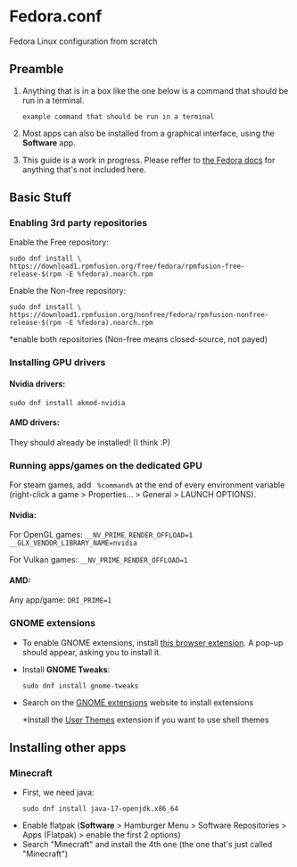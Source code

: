 # Fedora.conf
Fedora Linux configuration from scratch

## Preamble
1. Anything that is in a box like the one below is a command that should be run in a terminal.
	```
	example command that should be run in a terminal
	```
2. Most apps can also be installed from a graphical interface, using the **Software** app.

3. This guide is a work in progress. Please reffer to [the Fedora docs](https://docs.fedoraproject.org/en-US/docs/) for anything that's not included here.

## Basic Stuff
### Enabling 3rd party repositories
Enable the Free repository:
```
sudo dnf install \
https://download1.rpmfusion.org/free/fedora/rpmfusion-free-release-$(rpm -E %fedora).noarch.rpm
```
Enable the Non-free repository:
```
sudo dnf install \
https://download1.rpmfusion.org/nonfree/fedora/rpmfusion-nonfree-release-$(rpm -E %fedora).noarch.rpm
```
*enable both repositories (Non-free means closed-source, not payed)
### Installing GPU drivers
#### Nvidia drivers:
```
sudo dnf install akmod-nvidia
```
#### AMD drivers:
They should already be installed! (I think :P)
### Running apps/games on the dedicated GPU
For steam games, add ` %command%` at the end of every environment variable (right-click a game > Properties... > General > LAUNCH OPTIONS).
#### Nvidia:
For OpenGL games: `__NV_PRIME_RENDER_OFFLOAD=1 __GLX_VENDOR_LIBRARY_NAME=nvidia`

For Vulkan games: `__NV_PRIME_RENDER_OFFLOAD=1`
#### AMD:
Any app/game: `DRI_PRIME=1`
### GNOME extensions
- To enable GNOME extensions, install [this browser extension](https://extensions.gnome.org/about). A pop-up should appear, asking you to install it.
- Install **GNOME Tweaks**:
	```
	sudo dnf install gnome-tweaks
	```
- Search on the [GNOME extensions](https://extensions.gnome.org/) website to install extensions

	*Install the [User Themes](https://extensions.gnome.org/extension/19/user-themes/) extension if you want to use shell themes
## Installing other apps
### Minecraft
- First, we need java:
	```
	sudo dnf install java-17-openjdk.x86_64
	```
- Enable flatpak (**Software** > Hamburger Menu > Software Repositories > Apps (Flatpak) > enable the first 2 options)
- Search "Minecraft" and install the 4th one (the one that's just called "Minecraft")
